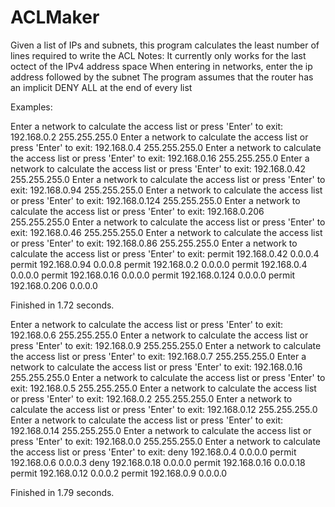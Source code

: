 # ACLMaker
Given a list of IPs and subnets, this program calculates the least number of lines required to write the ACL
Notes:
It currently only works for the last octect of the IPv4 address space
When entering in networks, enter the ip address followed by the subnet
The program assumes that the router has an implicit DENY ALL at the end of every list

Examples:

Enter a network to calculate the access list or press 'Enter' to exit: 192.168.0.2 255.255.255.0
Enter a network to calculate the access list or press 'Enter' to exit: 192.168.0.4 255.255.255.0
Enter a network to calculate the access list or press 'Enter' to exit: 192.168.0.16 255.255.255.0
Enter a network to calculate the access list or press 'Enter' to exit: 192.168.0.42 255.255.255.0
Enter a network to calculate the access list or press 'Enter' to exit: 192.168.0.94 255.255.255.0
Enter a network to calculate the access list or press 'Enter' to exit: 192.168.0.124 255.255.255.0
Enter a network to calculate the access list or press 'Enter' to exit: 192.168.0.206 255.255.255.0
Enter a network to calculate the access list or press 'Enter' to exit: 192.168.0.46 255.255.255.0
Enter a network to calculate the access list or press 'Enter' to exit: 192.168.0.86 255.255.255.0
Enter a network to calculate the access list or press 'Enter' to exit: 
permit 192.168.0.42 0.0.0.4
permit 192.168.0.94 0.0.0.8
permit 192.168.0.2 0.0.0.0
permit 192.168.0.4 0.0.0.0
permit 192.168.0.16 0.0.0.0
permit 192.168.0.124 0.0.0.0
permit 192.168.0.206 0.0.0.0


Finished in 1.72 seconds.


Enter a network to calculate the access list or press 'Enter' to exit: 192.168.0.6 255.255.255.0
Enter a network to calculate the access list or press 'Enter' to exit: 192.168.0.9 255.255.255.0
Enter a network to calculate the access list or press 'Enter' to exit: 192.168.0.7 255.255.255.0
Enter a network to calculate the access list or press 'Enter' to exit: 192.168.0.16 255.255.255.0
Enter a network to calculate the access list or press 'Enter' to exit: 192.168.0.5 255.255.255.0
Enter a network to calculate the access list or press 'Enter' to exit: 192.168.0.2 255.255.255.0
Enter a network to calculate the access list or press 'Enter' to exit: 192.168.0.12 255.255.255.0
Enter a network to calculate the access list or press 'Enter' to exit: 192.168.0.14 255.255.255.0
Enter a network to calculate the access list or press 'Enter' to exit: 192.168.0.0 255.255.255.0
Enter a network to calculate the access list or press 'Enter' to exit: 
deny 192.168.0.4 0.0.0.0
permit 192.168.0.6 0.0.0.3
deny 192.168.0.18 0.0.0.0
permit 192.168.0.16 0.0.0.18
permit 192.168.0.12 0.0.0.2
permit 192.168.0.9 0.0.0.0


Finished in 1.79 seconds.

